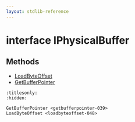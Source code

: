 ```yaml
---
layout: stdlib-reference
---
```


# interface IPhysicalBuffer

## Methods

* [LoadByteOffset](loadbyteoffset-048)
* [GetBufferPointer](getbufferpointer-039)


```{toctree}
:titlesonly:
:hidden:

GetBufferPointer <getbufferpointer-039>
LoadByteOffset <loadbyteoffset-048>
```
